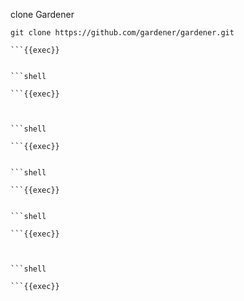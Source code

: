 clone Gardener 

```shell
git clone https://github.com/gardener/gardener.git

```{{exec}}


```shell
 
```{{exec}}



```shell
 
```{{exec}}


```shell

```{{exec}}


```shell

```{{exec}}



```shell

```{{exec}}
